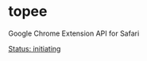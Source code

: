 topee
=====
Google Chrome Extension API for Safari 

[Status: initiating](http://htmlpreview.github.io/?https://github.com/avast/topee/blob/master/api.html)
